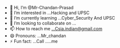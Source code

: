 - 👋 Hi, I’m @Mr-Chandan-Prasad
- 👀 I’m interested in ...Hacking and UPSC
- 🌱 I’m currently learning ...Cyber_Security And UPSC
- 💞️ I’m looking to collaborate on ...
- 📫 How to reach me ...Csia.indian@gmail.com
- 😄 Pronouns: ...Mr_chandan
- ⚡ Fun fact: ...Call .....me

<!---
Mr-Chandan-Prasad/Mr-Chandan-Prasad is a ✨ special ✨ repository because its `README.md` (this file) appears on your GitHub profile.
You can click the Preview link to take a look at your changes.
--->
